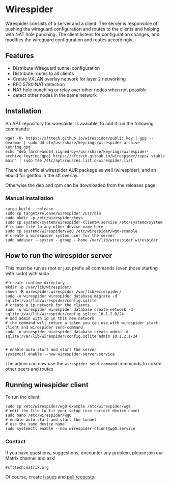 # Wirespider

Wirespider consists of a server and a client. The server is responsible of pushing the wireguard configuration and routes to the clients and helping with NAT hole punching. The client listens for configuration changes, and modifies the wireguard configuration and routes accordingly.

## Features
* Distribute Wireguard tunnel configuration
* Distribute routes to all clients
* Create VXLAN overlay network for layer 2 networking
* RFC 5780 NAT detection
* NAT hole punching or relay over other nodes when not possible
* detect other nodes in the same network

## Installation

An APT repository for wirespider is avaiable, to add it run the following commands:
```
wget -O- https://sfttech.github.io/wirespider/public.key | gpg --dearmor | sudo dd of=/usr/share/keyrings/wirespider-archive-keyring.gpg
echo "deb [arch=amd64 signed-by=/usr/share/keyrings/wirespider-archive-keyring.gpg] https://sfttech.github.io/wirespider/repo/ stable main" | sudo tee /etc/apt/sources.list.d/wirespider.list
```

There is an official wirespider AUR package as well (wirespider), and an ebuild for gentoo in the sft overlay.

Otherwise the deb and rpm can be downloaded from the releases page.


### Manual installation
```
cargo build --release
sudo cp target/release/wirespider /usr/bin
sudo mkdir -p /etc/wirespider/keys
sudo cp systemd/system/wirespider-client@.service /etc/systemd/system
# rename file to any other device name here
sudo cp systemd/wirespider/wg0 /etc/wirespider/wg0-example
# create a wirespider system user for the server
sudo adduser --system --group --home /var/lib/wirespider wirespider
```

## How to run the wirespider server
This must be run as root or just prefix all commands (even those starting with sudo) with sudo
```
# create runtime directory
mkdir -p /var/lib/wirespider/
chown -R wirespider:wirespider /var/lib/wirespider/
sudo -u wirespider wirespider database migrate -d sqlite:/var/lib/wirespider/config.sqlite
# create a ip network for the clients
sudo -u wirespider wirespider database create-network -d sqlite:/var/lib/wirespider/config.sqlite 10.1.2.0/24
# add admin with ip in this new network
# the command will return a token you can use with wirespider start-client and wirespider send-command
sudo -u wirespider wirespider database create-admin -d sqlite:/var/lib/wirespider/config.sqlite admin 10.1.2.1/24


# enable auto start and start the server
systemctl enable --now wirespider-server.service
```

The admin can now use the `wirespider send-command` commands to create other peers and routes


## Running wirespider client

To run the client:
```
sudo cp /etc/wirespider/wg0-example /etc/wirespider/wg0
# edit the file to fit your setup (use correct device name)
sudo nano /etc/wirespider/wg0
# enable auto start and start the tunnel
# use the same device name
sudo systemctl enable --now wirespider-client@wg0.service
```

### Contact

If you have questions, suggestions, encounter any problem,
please join our Matrix channel and ask!

```
#sfttech:matrix.org
```

Of course, create [issues](https://github.com/SFTtech/wirespider/issues)
and [pull requests](https://github.com/SFTtech/wirespider/pulls).